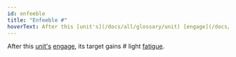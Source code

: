 ```yaml
---
id: enfeeble
title: "Enfeeble #"
hoverText: After this [unit's](/docs/all/glossary/unit) [engage](/docs/all/glossary/engage), its target gains \# light [fatigue](/docs/all/glossary/fatigue).
---
```


After this [unit's](/docs/all/glossary/unit) [engage](/docs/all/glossary/engage), its target gains # light [fatigue](/docs/all/glossary/fatigue).
